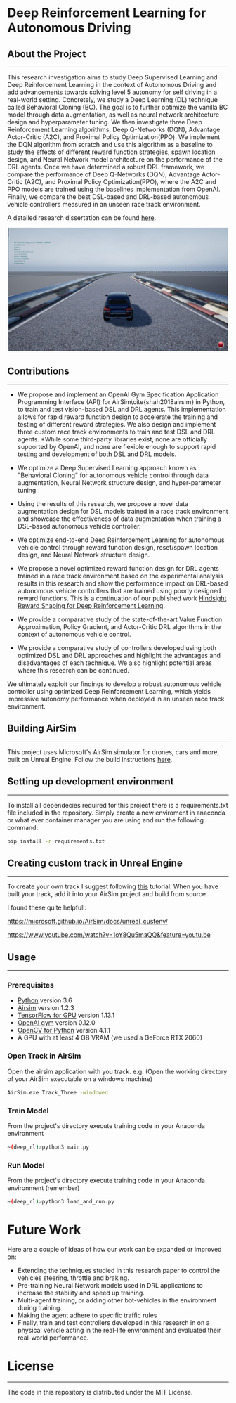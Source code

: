 # Deep Reinforcement Learning for Autonomous Driving 

<!---THIS DOCUMENT IS A WORK-IN-PROGRESS--->

## About the Project
--------------
This research investigation aims to study Deep Supervised Learning and Deep Reinforcement Learning in the context of Autonomous Driving and add advancements towards solving level 5 autonomy for self driving in a real-world setting. Concretely, we study a Deep Learning (DL) technique called Behavioral Cloning (BC). The goal is to further optimize the vanilla BC model through data augmentation, as well as neural network architecture design and hyperparameter tuning. We then investigate three Deep Reinforcement Learning algorithms, Deep Q-Networks (DQN), Advantage Actor-Critic (A2C), and Proximal Policy Optimization(PPO). We implement the DQN algorithm from scratch and use this algorithm as a baseline to study the effects of different reward function strategies, spawn location design, and Neural Network model architecture on the performance of the DRL agents. Once we have determined a robust DRL framework, we compare the performance of Deep Q-Networks (DQN), Advantage Actor-Critic (A2C), and Proximal Policy Optimization(PPO), where the A2C and PPO models are trained using the baselines implementation from OpenAI. Finally, we compare the best DSL-based and DRL-based autonomous vehicle controllers measured in an unseen race track environment.

<!-- We use the [Airsim](https://microsoft.github.io/AirSim/) autonomous driving simulator and developed three custom race track environments to train our DRL-based controllers. -->

A detailed research dissertation can be found [here](doc/Accelerating_Training_of_DeepRL_Based_AV_Agents_Through_Env_Designs.pdf).

<!-- Video of results:

<p align="center">
  <a href="http://www.youtube.com/watch?feature=player_embedded&v=iF502iJKTIY" target="_blank">
    <img src="http://img.youtube.com/vi/iF502iJKTIY/0.jpg" alt="Proximal Policy Gradient in CARLA 0.9.5" width="480" height="360" border="0" />
  </a>
</p> -->

<!-- Use the timestamps in the description to navigate to the experiments of your interest. -->


<p align="center">
  <img width="500" src="./image.jpg">
</p>

<!-- [![Image](./image.jpg)](https://github.com/ByronDev121/DQN-Hind-Sight-Reward-Shaping/) -->



## Contributions
--------------
- We propose and implement an OpenAI Gym Specification Application Programming Interface (API) for AirSim\cite{shah2018airsim} in Python, to train and test vision-based DSL and DRL agents. This implementation allows for rapid reward function design to accelerate the training and testing of different reward strategies. We also design and implement three custom race track environments to train and test DSL and DRL agents. *While some third-party libraries exist, none are officially supported by OpenAI, and none are flexible enough to support rapid testing and development of both DSL and DRL models.
  
- We optimize a Deep Supervised Learning approach known as "Behavioral Cloning" for autonomous vehicle control through data augmentation, Neural Network structure design, and hyper-parameter tuning.
    
- Using the results of this research, we propose a novel data augmentation design for DSL models trained in a race track environment and showcase the effectiveness of data augmentation when training a DSL-based autonomous vehicle controller.
    
- We optimize end-to-end Deep Reinforcement Learning for autonomous vehicle control through reward function design, reset/spawn location design, and Neural Network structure design.
   
- We propose a novel optimized reward function design for DRL agents trained in a race track environment based on the experimental analysis results in this research and show the performance impact on DRL-based autonomous vehicle controllers that are trained using poorly designed reward functions. This is a continuation of our published work [Hindsight Reward Shaping for Deep Reinforcement Learning](https://github.com/ByronDev121/DQN-Hind-Sight-Reward-Shaping/).
   
- We provide a comparative study of the state-of-the-art Value Function Approximation, Policy Gradient, and Actor-Critic DRL algorithms in the context of autonomous vehicle control.
   
- We provide a comparative study of controllers developed using both optimized DSL and DRL approaches and highlight the advantages and disadvantages of each technique. We also highlight potential areas where this research can be continued.


We ultimately exploit our findings to develop a robust autonomous vehicle controller using optimized Deep Reinforcement Learning, which yields impressive autonomy performance when deployed in an unseen race track environment.


## Building AirSim
--------------
This project uses Microsoft's AirSim simulator for drones, cars and more, built on Unreal Engine. Follow the build instructions [here](https://microsoft.github.io/AirSim/).

## Setting up development environment
--------------
To install all dependecies required for this project there is a requirements.txt file included in the repository. Simply create a new enviroment in anaconda or what ever container manager you are using and run the following command:

```bash
pip install -r requirements.txt 
```

## Creating custom track in Unreal Engine
--------------
To create your own track I suggest following [this](https://www.youtube.com/watch?v=wR0fH6O9jD8) tutorial. When you have built your track, add it into your AirSim project and build from source. 

I found these quite helpfull:

https://microsoft.github.io/AirSim/docs/unreal_custenv/

https://www.youtube.com/watch?v=1oY8Qu5maQQ&feature=youtu.be

## Usage
--------------
### Prerequisites

- [Python](https://docs.python.org/3/) version 3.6
- [Airsim](https://github.com/carla-simulator/carla/tree/0.9.5) version 1.2.3
- [TensorFlow for GPU](https://www.tensorflow.org/) version 1.13.1
- [OpenAI gym](https://github.com/openai/gym) version 0.12.0
- [OpenCV for Python](https://pypi.org/project/opencv-python/) version 4.1.1
- A GPU with at least 4 GB VRAM (we used a GeForce RTX 2060)



### Open Track in AirSim
Open the airsim application with you track. e.g. (Open the working directory of your AirSim executable on a windows machine)
```bash
AirSim.exe Track_Three -windowed
```

### Train Model
From the project's directory execute training code in your Anaconda environment
```bash
~(deep_rl)>python3 main.py
```

### Run Model
From the project's directory execute training code in your Anaconda environment (remember)
```bash
~(deep_rl)>python3 load_and_run.py
```

<!-- Conference Paper
------
This research has been publish under IEEE. Find the paper here. 

Video Results
------
The video result can be found [here](https://www.youtube.com/watch?v=dJN05nHdvpE&t=311s) -->


# Future Work

Here are a couple of ideas of how our work can be expanded or improved on:

- Extending the techniques studied in this research paper to control the vehicles steering, throttle and braking.
- Pre-training Neural Network models used in DRL applications to increase the stability and speed up training.
- Multi-agent training, or adding other bot-vehicles in the environment during training.
- Making the agent adhere to specific traffic rules
- Finally, train and test controllers developed in this research in on a physical vehicle acting in the real-life environment and evaluated their real-world performance. 

<!-- # Cite this Project

```
@mastersthesis{, title={Advancing Deep Reinforcement Learning for Vision-Based Autonomous Vehicle Control}, url={}, school={University of Johannesburg}, publisher={University of Johannesburg}, author={Byron de Villiers}, year={2022}, month={Sep}}
``` -->

# License
-------

The code in this repository is distributed under the MIT License.